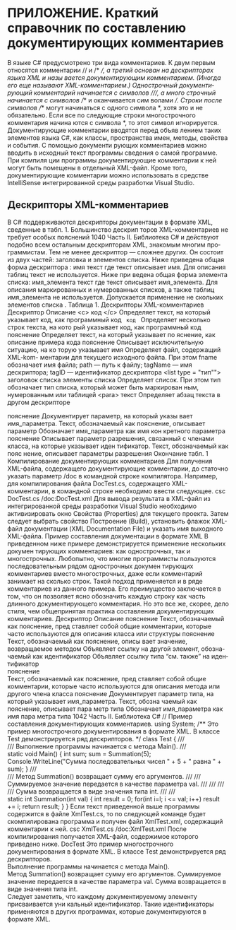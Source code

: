 # ПРИЛОЖЕНИЕ. Краткий справочник по составлению документирующих комментариев
В языке С# предусмотрено три вида комментариев.
К двум первым относятся комментарии // и /* */,
а третий основан на дескрипторах языка XML и назы­
вается документирующим комментарием. (Иногда его еще
называют XML-комментарием.) Однострочный документи­
рующий комментарий начинается с символов ///, а много­
строчный начинается с символов /** и оканчивается сим­
волами */. Строки после символов /** могут начинаться
с одного символа *, хотя это и не обязательно. Если все по­
следующие строки многострочного комментария начина­
ются с символа *, то этот символ игнорируется.
Документирующие комментарии вводятся перед объяв­
лением таких элементов языка С#, как классы, пространства
имен, методы, свойства и события. С помощью документи­
рующих комментариев можно вводить в исходный текст
программы сведения о самой программе. При компиля­
ции программы документирующие комментарии к ней
могут быть помещены в отдельный XML-файл. Кроме того,
документирующие комментарии можно использовать
в средстве IntelliSense интегрированной среды разработки
Visual Studio.

## Дескрипторы XML-комментариев
В С# поддерживаются дескрипторы документации
в формате XML, сведенные в табл. 1. Большинство дескрип­
торов XML-комментариев не требует особых пояснений
1040 Часть II. Библиотека C#
и действуют подобно всем остальным дескрипторам XML, знакомым многим про­
граммистам. Тем не менее дескриптор <list> — сложнее других. Он состоит из двух
частей: заголовка и элементов списка. Ниже приведена общая форма дескриптора
<list>:
<listheader>
<term> имя </term>
<description> текст </description>
</listheader>
где текст описывает имя. Для описания таблиц текст не используется. Ниже при­
ведена общая форма элемента списка:
<item>
<term> имя_элемента </term>
<description> текст </description>
</item>
где текст описывает имя_элемента. Для описания маркированных и нумерованных
списков, а также таблиц имя_элемента не используется. Допускается применение не­
скольких элементов списка <item>.
Таблица 1. Дескрипторы XML-комментариев
Дескриптор Описание
<с> код </с> Определяет текст, на который указывает код,
как программный код
<code> код </code> Определяет несколько строк текста, на кото­
рый указывает код, как программный код
<example> пояснение </example> Определяет текст, на который указывает по­
яснение, как описание примера кода
<exception cref = "имя">
пояснение </exception>
Описывает исключительную ситуацию, на ко­
торую указывает имя
<include file = 'fname' path =
'path[@tagName = "tagID "]' />
Определяет файл, содержащий XML-kom-
ментарии для текущего исходного файла. При
этом fname обозначает имя файла; path —
путь к файлу; tagName — имя дескриптора;
tagID — идентификатор дескриптора
<list type = "тип""> заголовок
списка элементы списка </list>
Определяет список. При этом тип обозначает
тип списка, который может быть маркирован­
ным, нумерованным или таблицей
<раrа> текст </para> Определяет абзац текста в другом дескрипторе
<param name = 'имя параметра'>
пояснение </param>
Документирует параметр, на который указы­
вает имя_параметра. Текст, обозначаемый
как пояснение, описывает параметр
<paramref name = "имя параметра" /> Обозначает имя_параметра как имя кон­
кретного параметра
<permission cref = "идентификатор">
пояснение </permission>
Описывает параметр разрешения, связанный с
членами класса, на которые указывает иден­
тификатор. Текст, обозначаемый как пояс­
нение, описывает параметры разрешения
Окончание табл. 1
Компилирование документирующих комментариев
Для получения XML-файла, содержащего документирующие комментарии, до­
статочно указать параметр /doc в командной строке компилятора. Например, для
компилирования файла DocTest.cs, содержащего XML-комментарии, в командной
строке необходимо ввести следующее.
csc DocTest.cs /doc:DocTest.xml
Для вывода результата в XML-файл из интегрированной среды разработки Visual
Studio необходимо активизировать окно Свойства (Properties) для текущего проекта.
Затем следует выбрать свойство Построение (Build), установить флажок XML-файл
документации (XML Documentation File) и указать имя выходного XML-файла.
Пример составления документации в формате XML
В приведенном ниже примере демонстрируется применение нескольких докумен­
тирующих комментариев: как однострочных, так и многострочных. Любопытно, что
многие программисты пользуются последовательным рядом однострочных докумен­
тирующих комментариев вместо многострочных, даже если комментарий занимает на­
сколько строк. Такой подход применяется и в ряде комментариев из данного примера.
Его преимущество заключается в том, что он позволяет ясно обозначить каждую строку
как часть длинного документирующего комментария. Но это все же, скорее, дело стиля,
чем общепринятая практика составления документирующих комментариев.
Дескриптор Описание
<remarks> пояснение </remarks> Текст, обозначаемый как пояснение, пред­
ставляет собой общие комментарии, которые
часто используются для описания класса или
структуры
<returns> пояснение </returns> Текст, обозначаемый как пояснение, описы­
вает значение, возвращаемое методом
<see cref = "идентификатор" /> Объявляет ссылку на другой элемент, обозна­
чаемый как идентификатор
<seealso cref = "идентификатор" /> Объявляет ссылку типа “см. также” на иден­
тификатор
<summary> пояснение </summary> Текст, обозначаемый как пояснение, пред­
ставляет собой общие комментарии, которые
часто используются для описания метода или
другого члена класса
<typeparam name = "имя_параме­
тра"> пояснение </typeparam>
Документирует параметр типа, на который
указывает имя_параметра. Текст, обозна­
чаемый как пояснение, описывает пара­
метр типа
<typeparamref name = "имя_пара­
метра"/>
Обозначает имя_параметра как имя пара­
метра типа
1042 Часть II. Библиотека C#
// Пример составления документирующих комментариев.
using System;
/** <remark>
Это пример многострочного документирования в формате XML.
В классе Test демонстрируется ряд дескрипторов.
</remark>
*/
class Test {
/// <summary>
/// Выполнение программы начинается с метода Main().
/// </summary>
static void Main() {
int sum;
sum = Summation(5);
Console.WriteLine("Сумма последовательных чисел " +
5 + " равна " + sum);
}
/// <summary>
/// Метод Summation() возвращает сумму его аргументов.
/// <param name = "val">
/// Суммируемое значение передается в качестве параметра val.
/// </param>
/// <see cref="int"> </see>
/// <returns>
/// Сумма возвращается в виде значения типа int.
/// </returns>
/// </summary>
static int Summation(int val) {
int result = 0;
for(int i=l; i <= val; i++)
result += i;
return result;
}
}
Если текст приведенной выше программы содержится в файле XmlTest.cs, то по
следующей команде будет скомпилирована программа и получен файл XmlTest.xml,
содержащий комментарии к ней.
csc XmlTest.cs /doc:XmlTest.xml
После компилирования получается XML-файл, содержимое которого приведено
ниже.
<?xml version="l.0"?>
<doc>
<assembly>
<name>DocTest</name>
</assembly>
<members>
<member name="T:Test">
<remark>
Это пример многострочного документирования в формате XML.
В классе Test демонстрируется ряд дескрипторов.
</remark>
</member>
<member name="M:Test.Main">
<summary>
Выполнение программы начинается с метода Main().
</summary>
</member>
<member name="M:Test.Summation(System.Int32)">
<summary>
Метод Summation() возвращает сумму его аргументов.
<param name="val">
Суммируемое значение передается в качестве параметра val.
</param>
<see cref="T:System.Int32"> </see>
<returns>
Сумма возвращается в виде значения типа int.
</returns>
</summary>
</member>
</members>
</doc>
Следует заметить, что каждому документируемому элементу присваивается уни­
кальный идентификатор. Такие идентификаторы применяются в других программах,
которые документируются в формате XML.